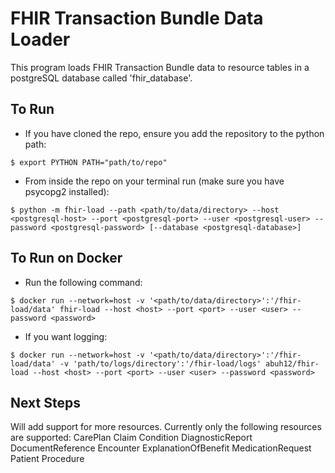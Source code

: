 # FHIR Transaction Bundle Data Loader
This program loads FHIR Transaction Bundle data to resource tables in a postgreSQL database called 'fhir_database'.

## To Run

* If you have cloned the repo, ensure you add the repository to the python path:
```Command Line
$ export PYTHON PATH="path/to/repo"
```
* From inside the repo on your terminal run (make sure you have psycopg2 installed):
```Command Line
$ python -m fhir-load --path <path/to/data/directory> --host <postgresql-host> --port <postgresql-port> --user <postgresql-user> --password <postgresql-password> [--database <postgresql-database>]
```

## To Run on Docker

* Run the following command:
```Command Line
$ docker run --network=host -v '<path/to/data/directory>':'/fhir-load/data' fhir-load --host <host> --port <port> --user <user> --password <password>
```
* If you want logging:
```Command Line
$ docker run --network=host -v '<path/to/data/directory>':'/fhir-load/data' -v 'path/to/logs/directory':'/fhir-load/logs' abuh12/fhir-load --host <host> --port <port> --user <user> --password <password>
```

## Next Steps

Will add support for more resources.
Currently only the following resources are supported:
CarePlan
Claim
Condition
DiagnosticReport
DocumentReference
Encounter
ExplanationOfBenefit
MedicationRequest
Patient
Procedure